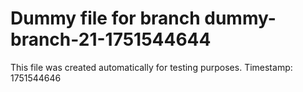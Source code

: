 # Dummy file for branch dummy-branch-21-1751544644

This file was created automatically for testing purposes.
Timestamp: 1751544646